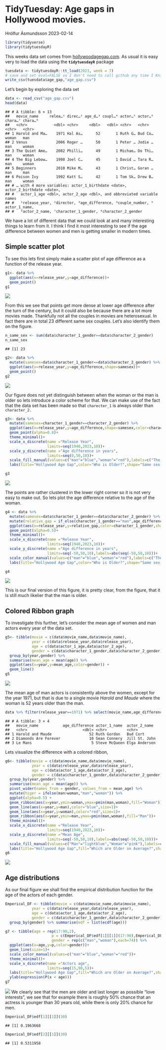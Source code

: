TidyTuesday: Age gaps in Hollywood movies.
================
Hrólfur Ásmundsson
2023-02-14

``` r
library(tidyverse)
library(tidytuesdayR)
```

This weeks data set comes from
[hollywoodagegap.com](hollywoodagegap.com). As usual it is easy very to
load the data using the **`tidytuesdayR`** package

``` r
tuesdata <- tidytuesdayR::tt_load(2023, week = 7)
# save and set eval=FALSE so I don't need to call github any time I Knit :)
write_csv(tuesdata$age_gap,"age_gap.csv")  
```

Let’s begin by exploring the data set

``` r
data <- read_csv("age_gap.csv")
head(data)
```

    ## # A tibble: 6 × 13
    ##   movie_name     relea…¹ direc…² age_d…³ coupl…⁴ actor…⁵ actor…⁶ chara…⁷ chara…⁸
    ##   <chr>            <dbl> <chr>     <dbl>   <dbl> <chr>   <chr>   <chr>   <chr>  
    ## 1 Harold and Ma…    1971 Hal As…      52       1 Ruth G… Bud Co… woman   man    
    ## 2 Venus             2006 Roger …      50       1 Peter … Jodie … man     woman  
    ## 3 The Quiet Ame…    2002 Philli…      49       1 Michae… Do Thi… man     woman  
    ## 4 The Big Lebow…    1998 Joel C…      45       1 David … Tara R… man     woman  
    ## 5 Beginners         2010 Mike M…      43       1 Christ… Goran … man     man    
    ## 6 Poison Ivy        1992 Katt S…      42       1 Tom Sk… Drew B… man     woman  
    ## # … with 4 more variables: actor_1_birthdate <date>, actor_2_birthdate <date>,
    ## #   actor_1_age <dbl>, actor_2_age <dbl>, and abbreviated variable names
    ## #   ¹​release_year, ²​director, ³​age_difference, ⁴​couple_number, ⁵​actor_1_name,
    ## #   ⁶​actor_2_name, ⁷​character_1_gender, ⁸​character_2_gender

We have a lot of different data that we could look at and many
interesting things to learn from it. I think I find it most interesting
to see if the age difference between women and men is getting smaller in
modern times.

## Simple scatter plot

To see this lets first simply make a scatter plot of age difference as a
function of the release year.

``` r
g1<- data %>%
  ggplot(aes(x=release_year,y=age_difference))+
  geom_point()
g1
```

![](AgeGapnotes_files/figure-gfm/unnamed-chunk-4-1.png)<!-- -->

From this we see that points get more dense at lower age difference
after the turn of the century, but it could also be because there are a
lot more movies made. Thankfully not all the couples in movies are
heterosexual. In fact there are in total 23 different same sex couples.
Let’s also identify them on the figure.

``` r
n_same_sex <- sum(data$character_1_gender==data$character_2_gender)
n_same_sex
```

    ## [1] 23

``` r
g2<- data %>%
  mutate(samesex=data$character_1_gender==data$character_2_gender) %>%
  ggplot(aes(x=release_year,y=age_difference,shape=samesex))+
  geom_point()
g2
```

![](AgeGapnotes_files/figure-gfm/unnamed-chunk-5-1.png)<!-- -->

Our figure does not yet distinguish between when the woman or the man is
older so lets introduce a color scheme for that. We can make use of the
fact that the data set has been made so that `charecter_1` is always
older than `character_2.`

``` r
g3<- data %>%
  mutate(samesex=character_1_gender==character_2_gender) %>%
  ggplot(aes(x=release_year,y=age_difference,shape=samesex,color=character_1_gender))+
  geom_point(alpha=0.8)+
  theme_minimal()+
  scale_x_discrete(name ="Release Year", 
                   limits=seq(1940,2023,10))+
  scale_y_discrete(name ="Age difference in years", 
                   limits=seq(0,50,10))+
  scale_fill_manual(values=c("man"="blue","woman"="red"),labels=c("The man","The woman"))+
  labs(title="Hollywood Age Gap",color="Who is Older?",shape="Same sex couple")

g3
```

![](AgeGapnotes_files/figure-gfm/unnamed-chunk-6-1.png)<!-- -->

The points are rather clustered in the lower right corner so it is not
very easy to make out. So lets plot the age difference relative to the
age of the woman.

``` r
g4 <- data %>%
  mutate(samesex=data$character_1_gender==data$character_2_gender) %>%
  mutate(relative_gap = if_else(character_1_gender=="man",age_difference,-age_difference)) %>% 
  ggplot(aes(x=release_year,y=relative_gap,color=character_1_gender,shape=samesex))+
  geom_point(alpha=0.5)+
  theme_minimal()+
  scale_x_discrete(name ="Release Year", 
                   limits=seq(1940,2023,10))+
  scale_y_discrete(name ="Age difference in years", 
                   limits=seq(-50,50,10),labels=abs(seq(-50,50,10)))+
  scale_color_manual(values=c("man"="blue","woman"="red"),labels=c("The man","The woman"))+
  labs(title="Hollywood Age Gap",color="Who is Older?",shape="Same sex couple",caption="Tidytuesday 2023-02-14: Data from hollywoodagegap.com")

g4
```

![](AgeGapnotes_files/figure-gfm/unnamed-chunk-7-1.png)<!-- -->

This is our final version of this figure, it is pretty clear, from the
figure, that it is still much likelier that the man is older.

## Colored Ribbon graph

To investigate this further, let’s consider the mean age of women and
man actors every year of the data set.

``` r
g5<- tibble(movie = c(data$movie_name,data$movie_name),
            year = c(data$release_year,data$release_year),
            age = c(data$actor_1_age,data$actor_2_age),
            gender = c(data$character_1_gender,data$character_2_gender)) %>% 
  group_by(year,gender) %>% 
  summarise(mean_age = mean(age)) %>% 
  ggplot(aes(x=year,y=mean_age,color=gender)) +
  geom_line()
g5
```

![](AgeGapnotes_files/figure-gfm/unnamed-chunk-8-1.png)<!-- -->

The mean age of man actors is consistently above the women, except for
the year 1971, but that is due to a single movie *Harold and Maude*
where the woman is 52 years older than the man.

``` r
data %>% filter(release_year==1971) %>% select(movie_name,age_difference,actor_1_name,actor_2_name)
```

    ## # A tibble: 3 × 4
    ##   movie_name           age_difference actor_1_name  actor_2_name 
    ##   <chr>                         <dbl> <chr>         <chr>        
    ## 1 Harold and Maude                 52 Ruth Gordon   Bud Cort     
    ## 2 Diamonds Are Forever             10 Sean Connery  Jill St. John
    ## 3 Le Mans                           5 Steve McQueen Elga Andersen

Lets visualize the difference with a colored ribbon,

``` r
g6<- tibble(movie = c(data$movie_name,data$movie_name),
            year = c(data$release_year,data$release_year),
            age = c(data$actor_1_age,data$actor_2_age),
            gender = c(data$character_1_gender,data$character_2_gender)) %>% 
  group_by(year,gender) %>% 
  summarise(mean_age = mean(age)) %>% 
  pivot_wider(names_from = gender, values_from = mean_age) %>% 
  mutate(higer = ifelse(man>woman,"man","woman")) %>% 
  ggplot(alpha=0.5) +
  geom_ribbon(aes(x=year,ymin=woman,ymax=pmin(man,woman),fill="Woman"))+
  geom_line(aes(x=year,y=man),color="blue",size=1)+
  geom_line(aes(x=year,y=woman),color="red",size=1)+
  geom_ribbon(aes(x=year,ymin=man,ymax=pmin(man,woman),fill="Man"))+
  theme_minimal()+
  scale_x_discrete(name ="Release Year", 
                   limits=seq(1940,2023,10))+
  scale_y_discrete(name ="Mean Age", 
                   limits=seq(-50,50,10),labels=abs(seq(-50,50,10)))+
  scale_fill_manual(values=c("Man"="lightblue","Woman"="pink"),labels=c("Men","Women"))+
  labs(title="Hollywood Age Gap",fill="Which are Older on Average?",shape="Same sex couple",caption="Tidytuesday 2023-02-14: Data from hollywoodagegap.com")
g6
```

![](AgeGapnotes_files/figure-gfm/unnamed-chunk-10-1.png)<!-- -->

## Age distributions

As our final figure we shall find the empirical distribution function
for the age of the actors of each gender.

``` r
Emperical_DF <- tibble(movie = c(data$movie_name,data$movie_name),
            year = c(data$release_year,data$release_year),
            age = c(data$actor_1_age,data$actor_2_age),
            gender = c(data$character_1_gender,data$character_2_gender)) %>% 
  group_by(gender) %>% summarise(edf = list(ecdf(age)))

g7 <- tibble(age = rep(17:90,2),
                     p = c(Emperical_DF$edf[1][[1]](17:90),Emperical_DF$edf[2][[1]](17:90)),
                     gender = rep(c("man","woman"),each=74)) %>% 
  ggplot(aes(x=age,y=p,color=gender))+
  geom_line(size=1)+
  scale_color_manual(values=c("man"="blue","woman"="red"))+
  theme_minimal()+
  scale_x_discrete(name ="Actors age", 
                   limits=seq(15,90,5))+
  labs(title="Hollywood Age Gap",fill="Which are Older on Average?",shape="Same sex couple",caption="Tidytuesday 2023-02-14: Data from hollywoodagegap.com")+
  ylab(expression(P(x < age)))
g7
```

![](AgeGapnotes_files/figure-gfm/unnamed-chunk-11-1.png)<!-- --> We
clearly see that the men are older and last longer as possible “love
interests”, we see that for example there is roughly 50% chance that an
actress is younger than 30 years old, while there is only 20% chance for
men.

``` r
Emperical_DF$edf[1][[1]](30)
```

    ## [1] 0.1963668

``` r
Emperical_DF$edf[2][[1]](30)
```

    ## [1] 0.5311958

